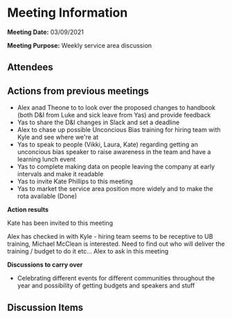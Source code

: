 # Meeting Information

**Meeting Date:** 03/09/2021

**Meeting Purpose:** Weekly service area discussion

## Attendees

## Actions from previous meetings

- Alex anad Theone to to look over the proposed changes to handbook (both D&I from Luke and sick leave from Yas) and provide feedback
- Yas to share the D&I changes in Slack and set a deadline
- Alex to chase up possible Unconcious Bias training for hiring team with Kyle and see where we're at
- Yas to speak to people (Vikki, Laura, Kate) regarding getting an unconcious bias speaker to raise awareness in the team and have a learning lunch event
- Yas to complete making data on people leaving the company at early intervals and make it readable
- Yas to invite Kate Phillips to this meeting
- Yas to market the service area position more widely and to make the rota available (Done)

**Action results**

Kate has been invited to this meeting

Alex has checked in with Kyle - hiring team seems to be receptive to UB training, Michael McClean is interested. Need to find out who will deliver the training / budget to do it etc... Alex to ask in this meeting

**Discussions to carry over**

- Celebrating different events for different communities throughout the year and possibility of getting budgets and speakers and stuff

## Discussion Items